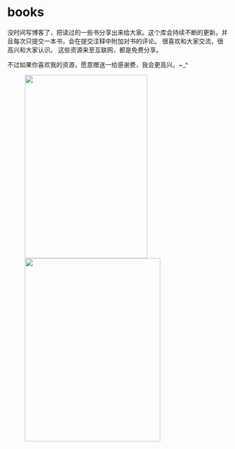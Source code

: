 # books
没时间写博客了，把读过的一些书分享出来给大家。这个库会持续不断的更新。并且每次只提交一本书，会在提交注释中附加对书的评论。
很喜欢和大家交流，很高兴和大家认识。
这些资源来至互联网，都是免费分享。

不过如果你喜欢我的资源，愿意赠送一给感谢费，我会更高兴。~_^

<figure class="half">
<img src="https://raw.githubusercontent.com/yuanliangding/books/master/alipay_QR.jpg" width="280px" height="420px" />
<img src="https://raw.githubusercontent.com/yuanliangding/books/master/weixin_QR.jpg" width="310px" height="420px" />
</figure>
